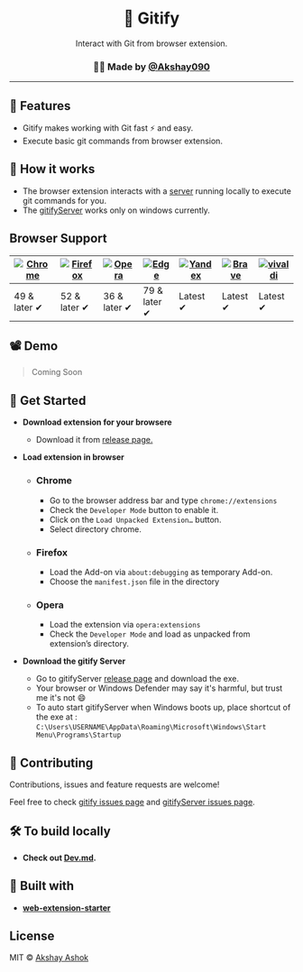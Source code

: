 <h1 align="center">🚀 Gitify</h1>
<p align="center">Interact with Git from browser extension.</p>

<h3 align="center">🙋‍♂️ Made by <a href="https://twitter.com/aks2899">@Akshay090</a></h3>

<hr />


## 🌟 Features

- Gitify makes working with Git fast ⚡ and easy.
- Execute basic git commands from browser extension.

## 🤔 How it works

- The browser extension interacts with a [server](https://github.com/Akshay090/gitifyServer) running locally to execute git commands for you.
- The [gitifyServer](https://github.com/Akshay090/gitifyServer) works only on windows currently. 

## Browser Support

| [![Chrome](https://raw.github.com/alrra/browser-logos/master/src/chrome/chrome_48x48.png)](/) | [![Firefox](https://raw.github.com/alrra/browser-logos/master/src/firefox/firefox_48x48.png)](/) | [![Opera](https://raw.github.com/alrra/browser-logos/master/src/opera/opera_48x48.png)](/) | [![Edge](https://raw.github.com/alrra/browser-logos/master/src/edge/edge_48x48.png)](/) | [![Yandex](https://raw.github.com/alrra/browser-logos/master/src/yandex/yandex_48x48.png)](/) | [![Brave](https://raw.github.com/alrra/browser-logos/master/src/brave/brave_48x48.png)](/) | [![vivaldi](https://raw.github.com/alrra/browser-logos/master/src/vivaldi/vivaldi_48x48.png)](/) |
| --------------------------------------------------------------------------------------------- | ------------------------------------------------------------------------------------------------ | ------------------------------------------------------------------------------------------ | --------------------------------------------------------------------------------------- | --------------------------------------------------------------------------------------------- | ------------------------------------------------------------------------------------------ | ------------------------------------------------------------------------------------------------ |
| 49 & later ✔                                                                                  | 52 & later ✔                                                                                     | 36 & later ✔                                                                               | 79 & later ✔                                                                            | Latest ✔                                                                                      | Latest ✔                                                                                   | Latest ✔                                                                                         |


## 📽 Demo

> Coming Soon

## 🚀 Get Started 

- **Download extension for your browsere**

  - Download it from [release page.](https://github.com/Akshay090/gitify/releases)

- **Load extension in browser**

  - ### Chrome

    - Go to the browser address bar and type `chrome://extensions`
    - Check the `Developer Mode` button to enable it.
    - Click on the `Load Unpacked Extension…` button.
    - Select directory chrome.

  - ### Firefox

    - Load the Add-on via `about:debugging` as temporary Add-on.
    - Choose the `manifest.json` file in the directory

  - ### Opera

    - Load the extension via `opera:extensions`
    - Check the `Developer Mode` and load as unpacked from extension’s directory.

- **Download the gitify Server**

    - Go to gitifyServer [release page](https://github.com/Akshay090/gitifyServer/releases) and download the exe.
    - Your browser or Windows Defender may say it's harmful, but trust me it's not 😄
    - To auto start gitifyServer when Windows boots up, place shortcut of the exe at : ```C:\Users\USERNAME\AppData\Roaming\Microsoft\Windows\Start Menu\Programs\Startup```

## 🤝 Contributing

Contributions, issues and feature requests are welcome!

Feel free to check [gitify issues page](https://github.com/Akshay090/gitify/issues) and [gitifyServer issues page](https://github.com/Akshay090/gitifyServer/issues).

## 🛠 To build locally 

  - **Check out [Dev.md](https://github.com/Akshay090/gitify/blob/master/Dev.md).**

## 💪 Built with 

  - **[web-extension-starter](https://github.com/abhijithvijayan/web-extension-starter)**


## License

MIT © [Akshay Ashok](https://github.com/Akshay090)
